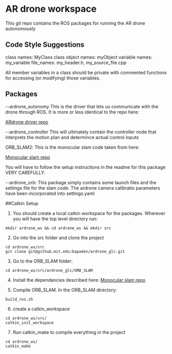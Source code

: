 # AR drone workspace
This git repo contains the ROS packages for running the AR drone autonomously

## Code Style Suggestions
class names: MyClass
class object names: myObject
variable names: my_variable
file_names: my_header.h, my_source_file.cpp

All member variables in a class should be private with commented functions for accessing (or modifying) those variables.

## Packages
--ardrone_autonomy
This is the driver that lets us communicate with the drone through ROS. It is more or less identical to the repo here:

[ARdrone driver repo](https://github.com/AutonomyLab/ardrone_autonomy) 

--ardrone_controller
This will ultimately contain the controller node that interprets the motion plan and determince actual control inputs

ORB_SLAM2: This is the monocular slam code taken from here:

[Monocular slam repo](https://github.com/raulmur/ORB_SLAM2) 

You will have to follow the setup instructions in the readme for this package VERY CAREFULLY. 

--ardrone_orb: This package simply contains some launch files and the settings file for the slam code. The ardrone camera calibratio parameters have been incorporated into settings.yaml


##Catkin Setup
1) You should create a local catkin workspace for the packages. Wherever you will have the top level directory run:

```
mkdir ardrone_ws && cd ardrone_ws && mkdir src 
``` 
2) Go into the src folder and clone the project

```
cd ardrone_ws/src
git clone git@github.mit.edu:bapaden/ardrone_glc.git
```

3) Go to the ORB_SLAM folder:

```
cd ardrone_ws/src/ardrone_glc/ORB_SLAM
```

4) Install the dependancies described here: [Monocular slam repo](https://github.com/raulmur/ORB_SLAM2)

5) Compile ORB_SLAM. In the ORB_SLAM directory:

```
build_ros.sh
```

6) create a catkin_workspace

```
cd ardrone_ws/src/
catkin_init_workspace
``` 

7) Run catkin_make to compile everything in the project

```
cd ardrone_ws/
catkin_make
```

